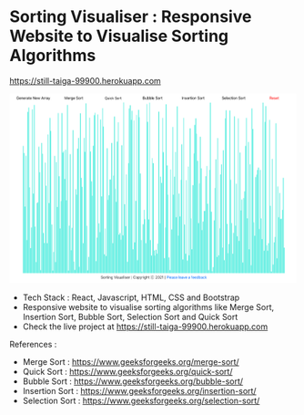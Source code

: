 # Sorting Visualiser : Responsive Website to Visualise Sorting Algorithms 
https://still-taiga-99900.herokuapp.com

![alt text](./screenshot/1.png)

* Tech Stack : React, Javascript, HTML, CSS and Bootstrap
* Responsive website to visualise sorting algorithms like Merge Sort, Insertion Sort, Bubble Sort, Selection Sort and Quick Sort
* Check the live project at https://still-taiga-99900.herokuapp.com

References :

* Merge Sort : https://www.geeksforgeeks.org/merge-sort/
* Quick Sort : https://www.geeksforgeeks.org/quick-sort/
* Bubble Sort : https://www.geeksforgeeks.org/bubble-sort/
* Insertion Sort : https://www.geeksforgeeks.org/insertion-sort/
* Selection Sort : https://www.geeksforgeeks.org/selection-sort/


